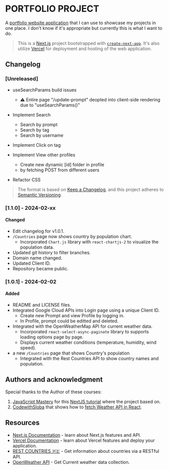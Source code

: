 # PORTFOLIO PROJECT

A [portfolio website application](https://ainulakif-website.vercel.app/) that I can use to showcase my projects in one place. I don't know if it's appropriate but currently this is what I want to do.

>This is a [Next.js](https://nextjs.org/) project bootstrapped with [`create-next-app`](https://github.com/vercel/next.js/tree/canary/packages/create-next-app). It's also utilize [Vercel](https://vercel.com/) for deployment and hosting of the web application.

<!-- ctrl + shift + v -->

## Changelog

<!-- ### Added

- Centralize all links into `/data/links.json` so they can be updated easily

### Fixed

- Improve French translation (#377).

### Changed

- Upgrade dependencies: Ruby 3.2.1, Middleman, etc.

### Removed

- Duplicate index file for the english version -->

### [Unreleased]

- useSearchParams build issues
  - ⚠ Entire page "/update-prompt" deopted into client-side rendering due to "useSearchParams()"

- Implement Search
  - Search by prompt
  - Search by tag
  - Search by username

- Implement Click on tag

- Implement View other profiles

  - Create new dynamic [id] folder in profile
  - by fetching POST from different users

- Refactor CSS

>The format is based on [Keep a Changelog](https://keepachangelog.com/en/1.0.0/),
and this project adheres to [Semantic Versioning](https://semver.org/spec/v2.0.0.html).

### [1.1.0] - 2024-02-xx

#### Changed

- Edit changelog for v1.0.1.
- `/Countries` page now shows country by population chart.
  - Incorporated `Chart.js` library with `react-chartjs-2` to visualize the population data.
- Updated git history to filter branches.
- Domain name changed.
- Updated Client ID.
- Repository became public.

### [1.0.1] - 2024-02-02

#### Added

- README and LICENSE files.
- Integrated Google Cloud APIs into Login page using a unique Client ID.
  - Create new Prompt and view Profile by logging in.
  - In Profile, prompt could be editted and deleted.
- Integrated with the OpenWeatherMap API for current weather data.
  - Incorporated `react-select-async-paginate` library to supports loading options page by page.
  - Displays current weather conditions (temperature, humidity, wind speed).
- a new `/Countries` page that shows Country's population
  - Integrated with the Rest Countries API to show country names and population.

## Authors and acknowledgment

Special thanks to the Author of these courses:

1. [JavaScript Mastery](https://www.youtube.com/@javascriptmastery) for this [NextJS tutorial](https://youtu.be/wm5gMKuwSYk) where the project based on.
2. [CodewithSloba](https://www.youtube.com/channel/UCBu5ulO4d-d47lAVybpRTkw) that shows how to [fetch Weather API in React](https://youtu.be/Reny0cTTv24).

## Resources

- [Next.js Documentation](https://nextjs.org/docs) - learn about Next.js features and API.
- [Vercel Documentation](https://vercel.com/docs/getting-started-with-vercel) - learn about Vercel features and deploy your application.
- [REST COUNTRIES 🇵🇪](https://restcountries.com/) - Get information about countries via a RESTful API.
- [OpenWeather API](https://openweathermap.org/api) - Get Current weather data collection.
